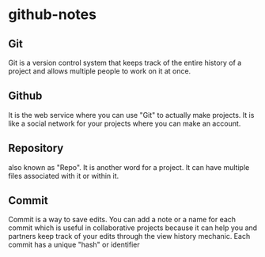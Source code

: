 # github-notes

## Git
Git is a version control system that keeps track of the entire history of a project and allows multiple people to work on it at once. 

## Github
It is the web service where you can use "Git" to actually make projects. It is like a social network for your projects where you can make an account.
## Repository
also known as "Repo". It is another word for a project. It can have multiple files associated with it or within it. 

## Commit
Commit is a way to save edits. You can add a note or a name for each commit which is useful in collaborative projects because it can help you and partners keep track of your edits through the view history mechanic.  Each commit has a unique "hash" or identifier
